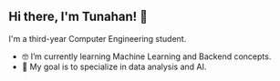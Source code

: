 ## Hi there, I'm Tunahan! 👋
I'm a third-year Computer Engineering student.

- 🤓 I’m currently learning Machine Learning and Backend concepts.
- 👊 My goal is to specialize in data analysis and AI.
